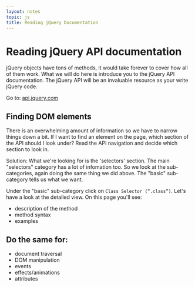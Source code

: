 ```yaml
---
layout: notes
topic: js
title: Reading jQuery Documentation
---
```


<style> .note {display: none; /* Hide teachers notes */ } .solution {color:white; } .solution:hover {color:black; } </style>

# Reading jQuery API documentation

jQuery objects have tons of methods, it would take forever to cover how all of them work. What we will do here is introduce you to the jQuery API documentation. The jQuery API will be an invaluable resource as your write jQuery code. 

Go to: [api.jquery.com](http://api.jquery.com)

## Finding DOM elements

There is an overwhelming amount of information so we have to narrow things down a bit. If I want to find an element on the page, which section of the API should I look under? Read the API navigation and decide which section to look in.

<div class="note">
> **Teacher note**: Ask students to get involved here. Ask students to suggest a section or start eliminating one section at a time. "Oh is it the CSS section, nope, the documentation says 'These methods get and set CSS-related properties of elements.'. 
</div>

Solution: What we're looking for is the 'selectors' section. The main "selectors" category has a lot of infomation too. So we look at the sub-categories, again doing the same thing we did above. The "basic" sub-category tells us what we want.

Under the "basic" sub-category click on `Class Selector (“.class”)`. Let's have a look at the detailed view. On this page you'll see:

- description of the method
- method syntax
- examples

<div class="note">
> **Teacher note**: Walk through each section (description, method syntax and examples). Point out that terminology/vocabulary is really important here. Understanding the vocabulary will help students decipher the documentation.
</div>

## Do the same for:

- document traversal
- DOM manipulation
- events
- effects/animations
- attributes